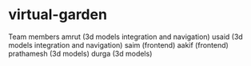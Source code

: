 # virtual-garden
Team members
amrut (3d models integration and navigation)
usaid  (3d models integration and navigation)
saim  (frontend)
aakif  (frontend)
prathamesh (3d models)
durga (3d models)
